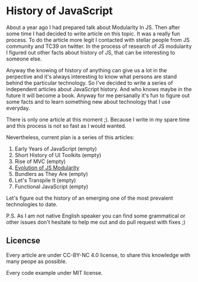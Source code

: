 # History of JavaScript

About a year ago I had prepared talk about Modularity In JS. Then after some time I had decided to write article on this topic. It was a really fun process. To do the article more legit I contacted with stellar people from JS community and TC39 on twitter. In the process of research of JS modularity I figured out other facts about history of JS, that can be interesting to someone else.

Anyway the knowing of history of anything can give us a lot in the perpective and it's always interesting to know what persons are stand behind the particular technology. So I've decided to write a series of independent articles about JavaScript history. And who knows maybe in the future it will become a book. Anyway for me persanally it's fun to figure out some facts and to learn something new about technology that I use everyday.

There is only one article at this moment ;). Because I write in my spare time and this process is not so fast as I would wanted.

Nevertheless, current plan is a series of this articles:

1. Early Years of JavaScript (empty)
2. Short History of UI Toolkits (empty)
3. Rise of MVC (empty)
4. [Evolution of JS Modularity](https://github.com/myshov/history-of-javascript/tree/master/4_evolution_of_js_modularity)
5. Bundlers as They Are (empty)
6. Let's Transpile It (empty)
7. Functional JavaScript (empty)

Let's figure out the history of an emerging one of the most prevalent technologies to date.

P.S. As I am not native English speaker you can find some grammatical or other issues don't hesitate to help me out and do pull request with fixes ;)

## Licencse

Every article are under CC-BY-NC 4.0 license, to share this knowledge with many peope as possible.

Every code example under MIT license.

